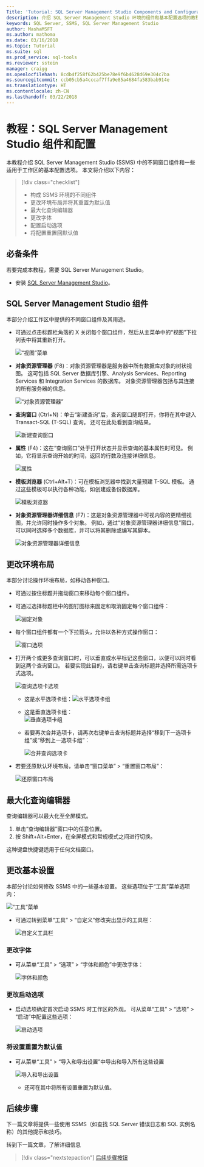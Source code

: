 ```yaml
---
Title: 'Tutorial: SQL Server Management Studio Components and Configuration'
description: 介绍 SQL Server Management Studio 环境的组件和基本配置选项的教程。
keywords: SQL Server, SSMS, SQL Server Management Studio
author: MashaMSFT
ms.author: mathoma
ms.date: 03/16/2018
ms.topic: Tutorial
ms.suite: sql
ms.prod_service: sql-tools
ms.reviewer: sstein
manager: craigg
ms.openlocfilehash: 8cdb4f258f62b425be78e9f6b4628d69e304c7ba
ms.sourcegitcommit: ccb05cb5a4cccaf7ffa9e85a4684fa583bab914e
ms.translationtype: HT
ms.contentlocale: zh-CN
ms.lasthandoff: 03/22/2018
---
```

# <a name="tutorial-sql-server-management-studio-components-and-configuration"></a>教程：SQL Server Management Studio 组件和配置
本教程介绍 SQL Server Management Studio (SSMS) 中的不同窗口组件和一些适用于工作区的基本配置选项。 本文将介绍以下内容： 

> [!div class="checklist"]
> * 构成 SSMS 环境的不同组件
> * 更改环境布局并将其重置为默认值
> * 最大化查询编辑器
> * 更改字体 
> * 配置启动选项 
> * 将配置重置回默认值 

## <a name="prerequisites"></a>必备条件
若要完成本教程，需要 SQL Server Management Studio。  

- 安装 [SQL Server Management Studio](https://docs.microsoft.com/en-us/sql/ssms/download-sql-server-management-studio-ssms)。

## <a name="sql-server-management-studio-components"></a>SQL Server Management Studio 组件
本部分介绍工作区中提供的不同窗口组件及其用途。 

- 可通过点击标题栏角落的 X 关闭每个窗口组件，然后从主菜单中的“视图”下拉列表中将其重新打开。 

    ![“视图”菜单](media/ssms-configuration/viewmenu.png)

- **对象资源管理器** (F8)：对象资源管理器是服务器中所有数据库对象的树状视图。 这可包括 SQL Server 数据库引擎、Analysis Services、Reporting Services 和 Integration Services 的数据库。 对象资源管理器包括与其连接的所有服务器的信息。 
    
    ![“对象资源管理器”](media/ssms-configuration/objectexplorer.png)
- **查询窗口** (Ctrl+N)：单击“新建查询”后，查询窗口随即打开，你将在其中键入 Transact-SQL (T-SQL) 查询。 还可在此处看到查询结果。
    
    ![新建查询窗口](media/ssms-configuration/newquery.png)

- **属性** (F4)：这在“查询窗口”处于打开状态并显示查询的基本属性时可见。 例如，它将显示查询开始的时间，返回的行数及连接详细信息。  

    ![属性](media/ssms-configuration/properties.png)

- **模板浏览器** (Ctrl+Alt+T)：可在模板浏览器中找到大量预建 T-SQL 模板。 通过这些模板可以执行各种功能，如创建或备份数据库。 

    ![模板浏览器](media/ssms-configuration/templates.png)

- **对象资源管理器详细信息** (F7)：这是对象资源管理器中可视内容的更精细视图，并允许同时操作多个对象。 例如，通过“对象资源管理器详细信息”窗口，可以同时选择多个数据库，并可以将其删除或编写其脚本。 

    ![对象资源管理器详细信息](media/ssms-configuration/objectexplorerdetails.PNG) 
 

    

## <a name="change-the-environmental-layout"></a>更改环境布局 
本部分讨论操作环境布局，如移动各种窗口。 

-  可通过按住标题并拖动窗口来移动每个窗口组件。 
- 可通过选择标题栏中的图钉图标来固定和取消固定每个窗口组件：
    
    ![固定对象](media/ssms-configuration/pushpin.png)

- 每个窗口组件都有一个下拉箭头，允许以各种方式操作窗口： 

    ![窗口选项](media/ssms-configuration/windowoptions.png)

- 打开两个或更多查询窗口时，可以垂直或水平标记这些窗口，以便可以同时看到这两个查询窗口。 若要实现此目的，请右键单击查询标题并选择所需选项卡式选项。 
 
    ![查询选项卡选项](media/ssms-configuration/querytabbedoptions.png)

    - 这是水平选项卡组：![水平选项卡组](media/ssms-configuration/horizontaltab.png)     
    
    - 这是垂直选项卡组：  
        ![垂直选项卡组](media/ssms-configuration/verticaltabgroup.png)
        

    - 若要再次合并选项卡，请再次右键单击查询标题并选择“移到下一选项卡组”或“移到上一选项卡组”：
    
        ![合并查询选项卡](media/ssms-configuration/mergetabgroups.png)

- 若要还原默认环境布局，请单击“窗口菜单” > “重置窗口布局”：
 
    ![还原窗口布局](media/ssms-configuration/resetwindowlayout.png)
    
## <a name="maximize-query-editor"></a>最大化查询编辑器
查询编辑器可以最大化至全屏模式。

1. 单击“查询编辑器”窗口中的任意位置。
2. 按 Shift+Alt+Enter，在全屏模式和常规模式之间进行切换。 

这种键盘快捷键适用于任何文档窗口。 



## <a name="change-basic-settings"></a>更改基本设置
本部分讨论如何修改 SSMS 中的一些基本设置。 这些选项位于“工具”菜单选项内：

  ![“工具”菜单](media/ssms-configuration/tools.png)


- 可通过转到菜单“工具” > “自定义”修改突出显示的工具栏：

    ![自定义工具栏](media/ssms-configuration/toolbar.png)

### <a name="change-the-font"></a>更改字体
- 可从菜单“工具” > “选项” > “字体和颜色”中更改字体：

     ![字体和颜色](media/ssms-configuration/fontsandcolors.png)

### <a name="change-the-startup-options"></a>更改启动选项
- 启动选项确定首次启动 SSMS 时工作区的外观。 可从菜单“工具” > “选项” > “启动”中配置这些选项：
 
    ![启动选项](media/ssms-configuration/startup.png)

### <a name="reset-settings-to-default"></a>将设置重置为默认值
- 可从菜单“工具” > “导入和导出设置”中导出和导入所有这些设置 

    ![导入和导出设置](media/ssms-configuration/settings.png)
    - 还可在其中将所有设置重置为默认值。 


## <a name="next-steps"></a>后续步骤
下一篇文章将提供一些使用 SSMS（如查找 SQL Server 错误日志和 SQL 实例名称）的其他提示和技巧。 

转到下一篇文章，了解详细信息
> [!div class="nextstepaction"]
> [后续步骤按钮](ssms-tricks.md)
 
 




